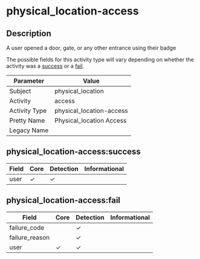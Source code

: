 physical_location-access
========================

Description
-----------
A user opened a door, gate, or any other entrance using their badge

The possible fields for this activity type will vary depending on whether the activity was a [success](#physical_location-accesssuccess) or a [fail](#physical_location-accessfail).

| Parameter     | Value                    |
| ------------- | ------------------------ |
| Subject       | physical_location        |
| Activity      | access                   |
| Activity Type | physical_location-access |
| Pretty Name   | Physical_location Access |
| Legacy Name   |                          |

physical_location-access:success
--------------------------------

| Field | Core     | Detection | Informational |
| ----- | -------- | --------- | ------------- |
| user  | &#10003; | &#10003;  |               |

physical_location-access:fail
-----------------------------

| Field          | Core     | Detection | Informational |
| -------------- | -------- | --------- | ------------- |
| failure_code   |          | &#10003;  |               |
| failure_reason |          | &#10003;  |               |
| user           | &#10003; | &#10003;  |               |